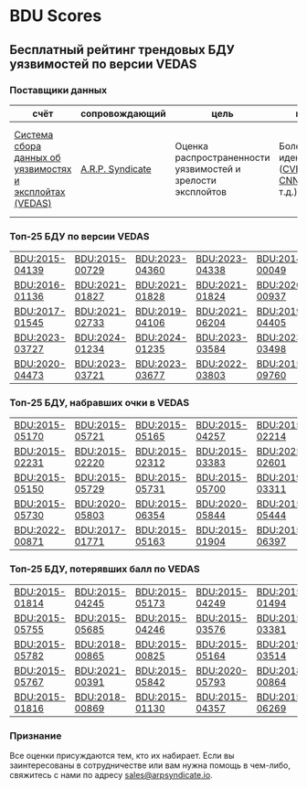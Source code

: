 
# BDU Scores
## Бесплатный рейтинг трендовых БДУ уязвимостей по версии VEDAS

### Поставщики данных
| счёт | cопровождающий | цель | покрытие | определение | частота |
| ----- | ---------- | ------- | -------- | ----------- | --------- |
| [Система сбора данных об уязвимостях и эксплойтах (VEDAS)](https://vedas.arpsyndicate.io) | [A.R.P. Syndicate](https://www.arpsyndicate.io) | Оценка распространенности уязвимостей и зрелости эксплойтов | Более 50 идентификаторов ([CVE](https://github.com/ARPSyndicate/cve-scores), [EUVD](https://github.com/ARPSyndicate/euvd-scores), [CNNVD](https://github.com/ARPSyndicate/cnnvd-scores), [BDU](https://github.com/ARPSyndicate/bdu-scores) и т.д.) | Аналитические данные с открытым исходным кодом (OSINT), полученные от [Exploit Observer](https://www.exploit.observer) | 6-8 часов |



<h3>Топ-25 БДУ по версии VEDAS</h3>

<table>
  <tr>
    <td><a href='https://vedas.arpsyndicate.io/?vuln=BDU:2015-04139'>BDU:2015-04139</a></td>
    <td><a href='https://vedas.arpsyndicate.io/?vuln=BDU:2015-00729'>BDU:2015-00729</a></td>
    <td><a href='https://vedas.arpsyndicate.io/?vuln=BDU:2023-04360'>BDU:2023-04360</a></td>
    <td><a href='https://vedas.arpsyndicate.io/?vuln=BDU:2023-04338'>BDU:2023-04338</a></td>
    <td><a href='https://vedas.arpsyndicate.io/?vuln=BDU:2014-00049'>BDU:2014-00049</a></td>
  </tr>
  <tr>
    <td><a href='https://vedas.arpsyndicate.io/?vuln=BDU:2016-01136'>BDU:2016-01136</a></td>
    <td><a href='https://vedas.arpsyndicate.io/?vuln=BDU:2021-01827'>BDU:2021-01827</a></td>
    <td><a href='https://vedas.arpsyndicate.io/?vuln=BDU:2021-01828'>BDU:2021-01828</a></td>
    <td><a href='https://vedas.arpsyndicate.io/?vuln=BDU:2021-01824'>BDU:2021-01824</a></td>
    <td><a href='https://vedas.arpsyndicate.io/?vuln=BDU:2020-00937'>BDU:2020-00937</a></td>
  </tr>
  <tr>
    <td><a href='https://vedas.arpsyndicate.io/?vuln=BDU:2017-01545'>BDU:2017-01545</a></td>
    <td><a href='https://vedas.arpsyndicate.io/?vuln=BDU:2021-02733'>BDU:2021-02733</a></td>
    <td><a href='https://vedas.arpsyndicate.io/?vuln=BDU:2019-04106'>BDU:2019-04106</a></td>
    <td><a href='https://vedas.arpsyndicate.io/?vuln=BDU:2021-06204'>BDU:2021-06204</a></td>
    <td><a href='https://vedas.arpsyndicate.io/?vuln=BDU:2019-04405'>BDU:2019-04405</a></td>
  </tr>
  <tr>
    <td><a href='https://vedas.arpsyndicate.io/?vuln=BDU:2023-03727'>BDU:2023-03727</a></td>
    <td><a href='https://vedas.arpsyndicate.io/?vuln=BDU:2024-01234'>BDU:2024-01234</a></td>
    <td><a href='https://vedas.arpsyndicate.io/?vuln=BDU:2024-01235'>BDU:2024-01235</a></td>
    <td><a href='https://vedas.arpsyndicate.io/?vuln=BDU:2023-03584'>BDU:2023-03584</a></td>
    <td><a href='https://vedas.arpsyndicate.io/?vuln=BDU:2023-03498'>BDU:2023-03498</a></td>
  </tr>
  <tr>
    <td><a href='https://vedas.arpsyndicate.io/?vuln=BDU:2020-04473'>BDU:2020-04473</a></td>
    <td><a href='https://vedas.arpsyndicate.io/?vuln=BDU:2023-03721'>BDU:2023-03721</a></td>
    <td><a href='https://vedas.arpsyndicate.io/?vuln=BDU:2023-03677'>BDU:2023-03677</a></td>
    <td><a href='https://vedas.arpsyndicate.io/?vuln=BDU:2022-03803'>BDU:2022-03803</a></td>
    <td><a href='https://vedas.arpsyndicate.io/?vuln=BDU:2015-09760'>BDU:2015-09760</a></td>
  </tr>
</table>


<h3>Топ-25 БДУ, набравших очки в VEDAS</h3>

<table>
  <tr>
    <td><a href='https://vedas.arpsyndicate.io/?vuln=BDU:2015-05170'>BDU:2015-05170</a></td>
    <td><a href='https://vedas.arpsyndicate.io/?vuln=BDU:2015-05721'>BDU:2015-05721</a></td>
    <td><a href='https://vedas.arpsyndicate.io/?vuln=BDU:2015-05165'>BDU:2015-05165</a></td>
    <td><a href='https://vedas.arpsyndicate.io/?vuln=BDU:2015-04257'>BDU:2015-04257</a></td>
    <td><a href='https://vedas.arpsyndicate.io/?vuln=BDU:2015-02214'>BDU:2015-02214</a></td>
  </tr>
  <tr>
    <td><a href='https://vedas.arpsyndicate.io/?vuln=BDU:2015-02231'>BDU:2015-02231</a></td>
    <td><a href='https://vedas.arpsyndicate.io/?vuln=BDU:2015-02220'>BDU:2015-02220</a></td>
    <td><a href='https://vedas.arpsyndicate.io/?vuln=BDU:2015-02312'>BDU:2015-02312</a></td>
    <td><a href='https://vedas.arpsyndicate.io/?vuln=BDU:2015-03383'>BDU:2015-03383</a></td>
    <td><a href='https://vedas.arpsyndicate.io/?vuln=BDU:2025-02601'>BDU:2025-02601</a></td>
  </tr>
  <tr>
    <td><a href='https://vedas.arpsyndicate.io/?vuln=BDU:2015-05150'>BDU:2015-05150</a></td>
    <td><a href='https://vedas.arpsyndicate.io/?vuln=BDU:2015-05729'>BDU:2015-05729</a></td>
    <td><a href='https://vedas.arpsyndicate.io/?vuln=BDU:2015-05731'>BDU:2015-05731</a></td>
    <td><a href='https://vedas.arpsyndicate.io/?vuln=BDU:2015-05700'>BDU:2015-05700</a></td>
    <td><a href='https://vedas.arpsyndicate.io/?vuln=BDU:2019-03311'>BDU:2019-03311</a></td>
  </tr>
  <tr>
    <td><a href='https://vedas.arpsyndicate.io/?vuln=BDU:2015-05730'>BDU:2015-05730</a></td>
    <td><a href='https://vedas.arpsyndicate.io/?vuln=BDU:2020-05803'>BDU:2020-05803</a></td>
    <td><a href='https://vedas.arpsyndicate.io/?vuln=BDU:2015-06354'>BDU:2015-06354</a></td>
    <td><a href='https://vedas.arpsyndicate.io/?vuln=BDU:2020-05844'>BDU:2020-05844</a></td>
    <td><a href='https://vedas.arpsyndicate.io/?vuln=BDU:2015-05444'>BDU:2015-05444</a></td>
  </tr>
  <tr>
    <td><a href='https://vedas.arpsyndicate.io/?vuln=BDU:2022-00871'>BDU:2022-00871</a></td>
    <td><a href='https://vedas.arpsyndicate.io/?vuln=BDU:2017-01771'>BDU:2017-01771</a></td>
    <td><a href='https://vedas.arpsyndicate.io/?vuln=BDU:2015-05163'>BDU:2015-05163</a></td>
    <td><a href='https://vedas.arpsyndicate.io/?vuln=BDU:2015-01904'>BDU:2015-01904</a></td>
    <td><a href='https://vedas.arpsyndicate.io/?vuln=BDU:2015-06397'>BDU:2015-06397</a></td>
  </tr>
</table>


<h3>Топ-25 БДУ, потерявших балл по VEDAS</h3>

<table>
  <tr>
    <td><a href='https://vedas.arpsyndicate.io/?vuln=BDU:2015-01814'>BDU:2015-01814</a></td>
    <td><a href='https://vedas.arpsyndicate.io/?vuln=BDU:2015-04245'>BDU:2015-04245</a></td>
    <td><a href='https://vedas.arpsyndicate.io/?vuln=BDU:2015-05173'>BDU:2015-05173</a></td>
    <td><a href='https://vedas.arpsyndicate.io/?vuln=BDU:2015-04249'>BDU:2015-04249</a></td>
    <td><a href='https://vedas.arpsyndicate.io/?vuln=BDU:2015-01494'>BDU:2015-01494</a></td>
  </tr>
  <tr>
    <td><a href='https://vedas.arpsyndicate.io/?vuln=BDU:2015-05755'>BDU:2015-05755</a></td>
    <td><a href='https://vedas.arpsyndicate.io/?vuln=BDU:2015-05685'>BDU:2015-05685</a></td>
    <td><a href='https://vedas.arpsyndicate.io/?vuln=BDU:2015-04246'>BDU:2015-04246</a></td>
    <td><a href='https://vedas.arpsyndicate.io/?vuln=BDU:2015-03576'>BDU:2015-03576</a></td>
    <td><a href='https://vedas.arpsyndicate.io/?vuln=BDU:2015-03381'>BDU:2015-03381</a></td>
  </tr>
  <tr>
    <td><a href='https://vedas.arpsyndicate.io/?vuln=BDU:2015-05782'>BDU:2015-05782</a></td>
    <td><a href='https://vedas.arpsyndicate.io/?vuln=BDU:2018-00865'>BDU:2018-00865</a></td>
    <td><a href='https://vedas.arpsyndicate.io/?vuln=BDU:2015-00825'>BDU:2015-00825</a></td>
    <td><a href='https://vedas.arpsyndicate.io/?vuln=BDU:2015-05164'>BDU:2015-05164</a></td>
    <td><a href='https://vedas.arpsyndicate.io/?vuln=BDU:2019-03514'>BDU:2019-03514</a></td>
  </tr>
  <tr>
    <td><a href='https://vedas.arpsyndicate.io/?vuln=BDU:2015-05767'>BDU:2015-05767</a></td>
    <td><a href='https://vedas.arpsyndicate.io/?vuln=BDU:2021-00391'>BDU:2021-00391</a></td>
    <td><a href='https://vedas.arpsyndicate.io/?vuln=BDU:2015-05842'>BDU:2015-05842</a></td>
    <td><a href='https://vedas.arpsyndicate.io/?vuln=BDU:2020-05793'>BDU:2020-05793</a></td>
    <td><a href='https://vedas.arpsyndicate.io/?vuln=BDU:2018-00864'>BDU:2018-00864</a></td>
  </tr>
  <tr>
    <td><a href='https://vedas.arpsyndicate.io/?vuln=BDU:2015-01816'>BDU:2015-01816</a></td>
    <td><a href='https://vedas.arpsyndicate.io/?vuln=BDU:2018-00869'>BDU:2018-00869</a></td>
    <td><a href='https://vedas.arpsyndicate.io/?vuln=BDU:2015-01130'>BDU:2015-01130</a></td>
    <td><a href='https://vedas.arpsyndicate.io/?vuln=BDU:2015-04357'>BDU:2015-04357</a></td>
    <td><a href='https://vedas.arpsyndicate.io/?vuln=BDU:2015-06269'>BDU:2015-06269</a></td>
  </tr>
</table>


### Признание
Все оценки присуждаются тем, кто их набирает.
Если вы заинтересованы в сотрудничестве или вам нужна помощь в чем-либо, свяжитесь с нами по адресу [sales@arpsyndicate.io](mailto:sales@arpsyndicate.io).

